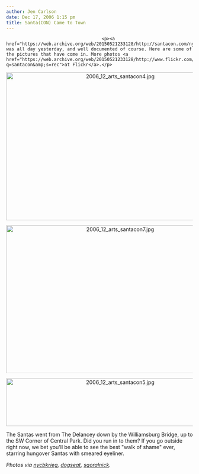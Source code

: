 ```yaml
---
author: Jen Carlson
date: Dec 17, 2006 1:15 pm
title: Santa(CON) Came to Town
---
```


	
										<p><a href="https://web.archive.org/web/20150521233128/http://santacon.com/nyc/">SantaCON</a> was all day yesterday, and well documented of course. Here are some of the pictures that have come in. More photos <a href="https://web.archive.org/web/20150521233128/http://www.flickr.com/search/?q=santacon&amp;s=rec">at Flickr</a>.</p>

<p align="center"><img alt="2006_12_arts_santacon4.jpg" src="https://web.archive.org/web/20150521233128im_/http://www.gothamist.com/attachments/arts_jen/2006_12_arts_santacon4.jpg" width="600" height="399">

</p><p align="center"><img alt="2006_12_arts_santacon7.jpg" src="https://web.archive.org/web/20150521233128im_/http://www.gothamist.com/attachments/arts_jen/2006_12_arts_santacon7.jpg" width="600" height="399">

</p><p align="center"><img alt="2006_12_arts_santacon5.jpg" src="https://web.archive.org/web/20150521233128im_/http://www.gothamist.com/attachments/arts_jen/2006_12_arts_santacon5.jpg" width="600" height="129">
</p><p>
The Santas went from The Delancey down by the Williamsburg Bridge, up to the SW Corner of Central Park. Did you run in to them? If you go outside right now, we bet you&apos;ll be able to see the best &quot;walk of shame&quot; ever, starring hungover Santas with smeared eyeliner. 

</p><p><em>Photos via <a href="https://web.archive.org/web/20150521233128/http://www.flickr.com/photos/60869121@N00/324965783/">nycbkrieg</a>, <a href="https://web.archive.org/web/20150521233128/http://www.flickr.com/photos/dogseat/324948741/">dogseat</a>, <a href="https://web.archive.org/web/20150521233128/http://www.flickr.com/photos/sgoralnick/325043420/">sgoralnick</a>.</em></p>					
										
									
				